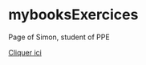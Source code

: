 # mybooksExercices
<html>

<head>
<meta charset="UTF-8" />
<title>SiteOFME</title>
</head>

<body>
<p>Page of Simon, student of PPE</p>
<a href="https://simounawind.github.io/mybooksExercices/">Cliquer ici</a>
</body>

</html>
